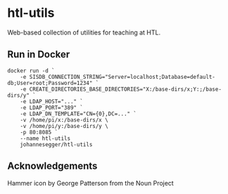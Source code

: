 # htl-utils
Web-based collection of utilities for teaching at HTL.

## Run in Docker
```
docker run -d `
    -e SISDB_CONNECTION_STRING="Server=localhost;Database=default-db;User=root;Password=1234" `
    -e CREATE_DIRECTORIES_BASE_DIRECTORIES="X:/base-dirs/x;Y:;/base-dirs/y" `
    -e LDAP_HOST="..." `
    -e LDAP_PORT="389" `
    -e LDAP_DN_TEMPLATE="CN={0},DC=..." `
    -v /home/pi/x:/base-dirs/x \
    -v /home/pi/y:/base-dirs/y \
    -p 80:8085 `
    --name htl-utils
    johannesegger/htl-utils

```

## Acknowledgements
Hammer icon by George Patterson from the Noun Project